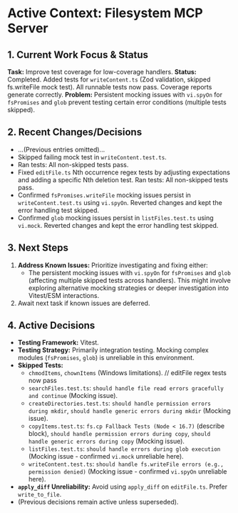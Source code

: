 <!-- Version: 4.15 | Last Updated: 2025-04-06 | Updated By: Roo -->
# Active Context: Filesystem MCP Server

## 1. Current Work Focus & Status

**Task:** Improve test coverage for low-coverage handlers.
**Status:** Completed. Added tests for `writeContent.ts` (Zod validation, skipped fs.writeFile mock test). All runnable tests now pass. Coverage reports generate correctly.
**Problem:** Persistent mocking issues with `vi.spyOn` for `fsPromises` and `glob` prevent testing certain error conditions (multiple tests skipped).

## 2. Recent Changes/Decisions

- ...(Previous entries omitted)...
- Skipped failing mock test in `writeContent.test.ts`.
- Ran tests: All non-skipped tests pass.
- Fixed `editFile.ts` Nth occurrence regex tests by adjusting expectations and adding a specific Nth deletion test. Ran tests: All non-skipped tests pass.
- Confirmed `fsPromises.writeFile` mocking issues persist in `writeContent.test.ts` using `vi.spyOn`. Reverted changes and kept the error handling test skipped.
- Confirmed `glob` mocking issues persist in `listFiles.test.ts` using `vi.mock`. Reverted changes and kept the error handling test skipped.

## 3. Next Steps

1.  **Address Known Issues:** Prioritize investigating and fixing either:
    *   The persistent mocking issues with `vi.spyOn` for `fsPromises` and `glob` (affecting multiple skipped tests across handlers). This might involve exploring alternative mocking strategies or deeper investigation into Vitest/ESM interactions.
2.  Await next task if known issues are deferred.

## 4. Active Decisions

- **Testing Framework:** Vitest.
- **Testing Strategy:** Primarily integration testing. Mocking complex modules (`fsPromises`, `glob`) is unreliable in this environment.
- **Skipped Tests:**
    - `chmodItems`, `chownItems` (Windows limitations).
    // editFile regex tests now pass
    - `searchFiles.test.ts`: `should handle file read errors gracefully and continue` (Mocking issue).
    - `createDirectories.test.ts`: `should handle permission errors during mkdir`, `should handle generic errors during mkdir` (Mocking issue).
    - `copyItems.test.ts`: `fs.cp Fallback Tests (Node < 16.7)` (describe block), `should handle permission errors during copy`, `should handle generic errors during copy` (Mocking issue).
    - `listFiles.test.ts`: `should handle errors during glob execution` (Mocking issue - confirmed `vi.mock` unreliable here).
    - `writeContent.test.ts`: `should handle fs.writeFile errors (e.g., permission denied)` (Mocking issue - confirmed `vi.spyOn` unreliable here).
- **`apply_diff` Unreliability:** Avoid using `apply_diff` on `editFile.ts`. Prefer `write_to_file`.
- (Previous decisions remain active unless superseded).
